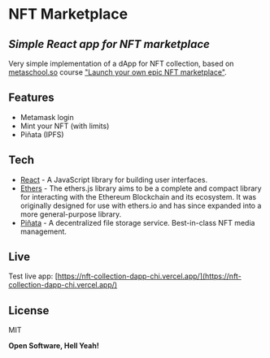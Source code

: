 # NFT Marketplace
## _Simple React app for NFT marketplace_

Very simple implementation of a dApp for NFT collection, based on [metaschool.so](https://metaschool.so/) course ["Launch your own epic NFT marketplace"](https://metaschool.so/courses/launch-your-own-epic-nft-marketplace).

## Features

- Metamask login
- Mint your NFT (with limits)
- Piñata (IPFS)


## Tech

- [React](https://reactjs.org/) - A JavaScript library for building user interfaces.
- [Ethers](https://docs.ethers.io/v5/getting-started/) - The ethers.js library aims to be a complete and compact library for interacting with the Ethereum Blockchain and its ecosystem. It was originally designed for use with ethers.io and has since expanded into a more general-purpose library.
- [Piñata](https://www.pinata.cloud/) - A decentralized file storage service. Best-in-class NFT media management.


## Live

Test live app: [https://nft-collection-dapp-chi.vercel.app/](https://nft-collection-dapp-chi.vercel.app/)


## License

MIT

**Open Software, Hell Yeah!**
